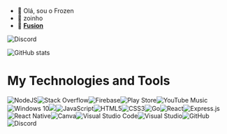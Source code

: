 - 👋 Olá, sou o Frozen
- 👀 zoinho
- 🌱 <b>[Fusion](https://dsc.gg/fusionbot)</b>

![Discord](https://discord.c99.nl/widget/theme-1/753252894974804068.png)

![GitHub stats](https://github-readme-stats.vercel.app/api?username=FrozenFireBR&show_icons=true&theme=dark)

# My Technologies and Tools


<img alt="NodeJS" src="https://img.shields.io/badge/node.js-%2343853D.svg?style=for-the-badge&logo=node-dot-js&logoColor=white"/><img alt="Stack Overflow" src="https://img.shields.io/badge/-Stackoverflow-FE7A16?style=for-the-badge&logo=stack-overflow&logoColor=white"/><img alt="Firebase" src="https://img.shields.io/badge/firebase-%23039BE5.svg?style=for-the-badge&logo=firebase"/><img alt="Play Store" src="https://img.shields.io/badge/Google_Play-414141?style=for-the-badge&logo=google-play&logoColor=white" /><img alt="YouTube Music" src="https://img.shields.io/badge/YouTube_Music-FF0000?style=for-the-badge&logo=youtube-music&logoColor=white" /><img alt="Windows 10" src="https://img.shields.io/badge/Windows-0078D6?style=for-the-badge&logo=windows&logoColor=white" /><img alr="Microsoft" src="https://img.shields.io/badge/Microsoft-0078D4?style=for-the-badge&logo=microsoft&logoColor=white" /><img alt="JavaScript" src="https://img.shields.io/badge/javascript-%23323330.svg?style=for-the-badge&logo=javascript&logoColor=%23F7DF1E"/><img alt="HTML5" src="https://img.shields.io/badge/html5-%23E34F26.svg?style=for-the-badge&logo=html5&logoColor=white"/><img alt="CSS3" src="https://img.shields.io/badge/css3-%231572B6.svg?style=for-the-badge&logo=css3&logoColor=white"/><img alt="Go" src="https://img.shields.io/badge/go-%2300ADD8.svg?style=for-the-badge&logo=go&logoColor=white"/><img alt="React" src="https://img.shields.io/badge/react-%2320232a.svg?style=for-the-badge&logo=react&logoColor=%2361DAFB"/><img alt="Express.js" src="https://img.shields.io/badge/express.js-%23404d59.svg?style=for-the-badge&logo=express&logoColor=%2361DAFB"/><img alt="React Native" src="https://img.shields.io/badge/react_native-%2320232a.svg?style=for-the-badge&logo=react&logoColor=%2361DAFB"/><img alt="Canva" src="https://img.shields.io/badge/Canva-%2300C4CC.svg?style=for-the-badge&logo=Canva&logoColor=white"/><img alt="Visual Studio Code" src="https://img.shields.io/badge/VisualStudioCode-0078d7.svg?style=for-the-badge&logo=visual-studio-code&logoColor=white"/><img alt="Visual Studio" src="https://img.shields.io/badge/VisualStudio-5C2D91.svg?style=for-the-badge&logo=visual-studio&logoColor=white"/><img alt="GitHub" src="https://img.shields.io/badge/github-%23121011.svg?style=for-the-badge&logo=github&logoColor=white"/><img alt="Discord" src="https://img.shields.io/badge/Nebula%20Center-%237289DA.svg?style=for-the-badge&logo=discord&logoColor=white"/>
